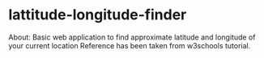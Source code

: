 # lattitude-longitude-finder

About: Basic web application to find approximate latitude and longitude of your current location
Reference has been taken from w3schools tutorial.
